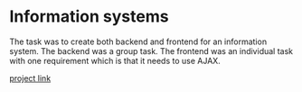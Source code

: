 # Information systems
The task was to create both backend and frontend for an information system.
The backend was a group task.
The frontend was an individual task with one requirement which is that it needs to use AJAX.

[project link](https://github.com/xherma34/IIS_projekt_zelny_trh)
